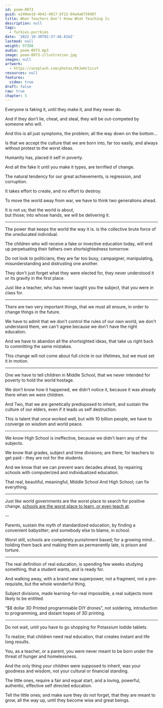 ```yaml
---
id: poem-0973
guid: a140ee1d-4b42-4917-bf12-04a4a6759487
title: When Teachers Don’t Know What Teaching Is
description: null
tags:
  - furkies-purrkies
date: '2022-10-30T02:37:46.816Z'
lastmod: null
weight: 97300
audio: poem-0973.mp3
image: poem-0973-illustration.jpg
images: null
artwork:
  - https://unsplash.com/photos/0XJeHr1icvY
resources: null
features:
  video: true
draft: false
raw: true
chapter: 5
---
```


Everyone is faking it, until they make it,
and they never do.

And if they don’t lie, cheat, and steal,
they will be out-competed by someone who will.

And this is all just symptoms,
the problem; all the way down on the bottom…

Is that we accept the culture that we are born into,
far too easily, and always without protest to the worst ideas.

Humanity has,
placed it self in poverty.

And all the fake it until you make it types,
are terrified of change.

The natural tendency for our great achievements,
is regression, and corruption.

It takes effort to create,
and no effort to destroy.

To move the world away from war,
we have to think two generations ahead.

It is not us; that the world is about,  
but those; into whose hands, we will be delivering it.

---

The power that keeps the world the way it is.
is the collective brute force of the uneducated individual.

The children who will receive a fake or invective education today,
will end up perpetuating their fathers own shortsightedness tomorrow.

Do not look to politicians, they are far too busy,
campaigner, manipulating, misunderstanding and distrusting one another.

They don't just forget what they were elected for,
they never understood it or its gravity in the first place.

Just like a teacher, who has never taught you the subject,
that you were in class for.

---

There are two very important things,
that we must all ensure, in order to change things in the future.

We have to admit that we don't control the rules of our own world,
we don't understand them, we can't agree because we don't have the right education.

And we have to abandon all the shortsighted ideas,
that take us right back to committing the same mistakes.

This change will not come about full circle in our lifetimes,
but we must set it in motion.

---

One we have to tell children in Middle School,
that we never intended for poverty to hold the world hostage.

We don’t know how it happened,
we didn’t notice it, because it was already there when we were children.

And Two, that we are genetically predisposed to inherit,
and sustain the culture of our elders, even if it leads us self destruction.

This is talent that once worked well,
but with 10 billion people, we have to converge on wisdom and world peace.

---

We know High School is ineffective,
because we didn’t learn any of the subjects.

We know that grades, subject and time divisions;
are there; for teachers to get paid - they are not for the students.

And we know that we can prevent wars decades ahead,
by repairing schools with computerized and individualized education.

That real, beautiful, meaningful,
Middle School And High School; can fix everything.

---

Just like world governments are the worst place to search for positive change,
[schools are the worst place to learn, or even teach at][1].

--

Parents, sustain the myth of standardized education,
by finding a convenient babysitter; and somebody else to blame, in school.

Worst still, schools are completely punishment based; for a growing mind...
holding them back and making them as permanently late, is prison and torture.

---

The real definition of real education,
is spending few weeks studying something, that a student wants, and is ready for.

And walking away, with a brand new superpower,
not a fragment, not a pre-requisite, but the whole wonderful thing.

Subject divisions, made learning-for-real impossible,
a real subjects more likely to be entitled.

“$8 dollar 3D Printed programmable DIY drones”,
not soldering, introduction to programming, and distant hopes of 3D printing.

---

Do not wait,
until you have to go shopping for Potassium Iodide tablets.

To realize; that children need real education,
that creates instant and life long results.

You, as a teacher, or a parent,
you were never meant to be born under the threat of hunger and homelessness.

And the only thing your children were supposed to inherit,
was your goodness and wisdom, not your cultural or financial standing.

The little ones,
require a fair and equal start, and a loving, powerful, authentic, effective self directed education.

Tell the little ones; and make sure they do not forget,
that they are meant to grow, all the way up, until they become wise and great beings.

[1]: https://www.youtube.com/watch?v=VqWnumbraI4

